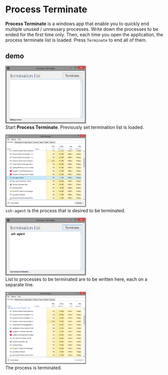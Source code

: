 # Process Terminate

**Process Terminate** is a windows app that enable you to quickly end multiple
unused / unnessary processes. Write down the processes to be ended for the first
time only. Then, each time you open the application, the process terminate list
is loaded. Press `Terminate` to end all of them. 


## demo

<img src="/assets/img/0.png" width="50%"><br/>
Start **Process Terminate**. Previously set termination list is loaded.


<img src="/assets/img/1.png" width="50%"><br/>
`ssh-agent` is the process that is desired to be terminated.


<img src="/assets/img/2.png" width="50%"><br/>
List to processes to be terminated are to be written here, each on a separate line.


<img src="/assets/img/3.png" width="50%"><br/>
The process is terminated.
